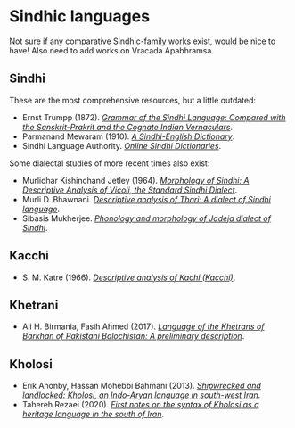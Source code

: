 # Sindhic languages

Not sure if any comparative Sindhic-family works exist, would be nice to have! Also need to add works on Vracada Apabhramsa.

## Sindhi

These are the most comprehensive resources, but a little outdated:

* Ernst Trumpp (1872). *[Grammar of the Sindhi Language: Compared with the Sanskrit-Prakrit and the Cognate Indian Vernaculars](https://archive.org/details/grammarsindhila01trumgoog)*.
* Parmanand Mewaram (1910). *[A Sindhi-English Dictionary](https://dsal.uchicago.edu/dictionaries/mewaram/)*.
* Sindhi Language Authority. *[Online Sindhi Dictionaries](http://dic.sindhila.edu.pk/index.php)*.

Some dialectal studies of more recent times also exist:

* Murlidhar Kishinchand Jetley (1964). *[Morphology of Sindhi: A Descriptive Analysis of Vicoli, the Standard Sindhi Dialect](https://shodhganga.inflibnet.ac.in/handle/10603/169640)*.
* Murli D. Bhawnani. *[Descriptive analysis of Thari: A dialect of Sindhi language](https://shodhganga.inflibnet.ac.in/handle/10603/145755)*.
* Sibasis Mukherjee. *[Phonology and morphology of Jadeja dialect of Sindhi](https://shodhganga.inflibnet.ac.in/handle/10603/173289)*.

## Kacchi

* S. M. Katre (1966). *[Descriptive analysis of Kachi (Kacchi)](http://lib.unipune.ac.in:8080/jspui/handle/123456789/5330)*.

## Khetrani

* Ali H. Birmania, Fasih Ahmed (2017). *[Language of the Khetrans of Barkhan of Pakistani Balochistan: A preliminary description](https://www.sciencedirect.com/science/article/pii/S0024384116302236?via%3Dihub)*.

## Kholosi

* Erik Anonby, Hassan Mohebbi Bahmani (2013). *[Shipwrecked and landlocked: Kholosi, an Indo-Aryan language in south-west Iran](https://www.academia.edu/30800968/Shipwrecked_and_landlocked_Kholosi_an_Indo_Aryan_language_in_south_west_Iran)*.
* Tahereh Rezaei (2020). *[First notes on the syntax of Kholosi as a heritage language in the south of Iran](https://microcontact.sites.uu.nl/wp-content/uploads/sites/210/2020/01/HLS1-Rezaei.pdf)*.
